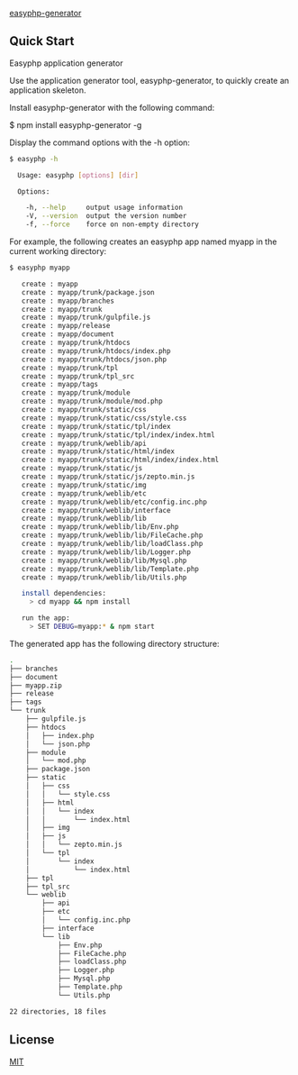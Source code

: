 [easyphp-generator](https://www.npmjs.com/package/easyphp-generator)

## Quick Start

Easyphp application generator

Use the application generator tool, easyphp-generator, to quickly create an application skeleton.

Install easyphp-generator with the following command:

$ npm install easyphp-generator -g

Display the command options with the -h option:

```bash
$ easyphp -h

  Usage: easyphp [options] [dir]

  Options:

    -h, --help     output usage information
    -V, --version  output the version number
    -f, --force    force on non-empty directory
```

For example, the following creates an easyphp app named myapp in the current working directory:

```bash
$ easyphp myapp

   create : myapp
   create : myapp/trunk/package.json
   create : myapp/branches
   create : myapp/trunk
   create : myapp/trunk/gulpfile.js
   create : myapp/release
   create : myapp/document
   create : myapp/trunk/htdocs
   create : myapp/trunk/htdocs/index.php
   create : myapp/trunk/htdocs/json.php
   create : myapp/trunk/tpl
   create : myapp/trunk/tpl_src
   create : myapp/tags
   create : myapp/trunk/module
   create : myapp/trunk/module/mod.php
   create : myapp/trunk/static/css
   create : myapp/trunk/static/css/style.css
   create : myapp/trunk/static/tpl/index
   create : myapp/trunk/static/tpl/index/index.html
   create : myapp/trunk/weblib/api
   create : myapp/trunk/static/html/index
   create : myapp/trunk/static/html/index/index.html
   create : myapp/trunk/static/js
   create : myapp/trunk/static/js/zepto.min.js
   create : myapp/trunk/static/img
   create : myapp/trunk/weblib/etc
   create : myapp/trunk/weblib/etc/config.inc.php
   create : myapp/trunk/weblib/interface
   create : myapp/trunk/weblib/lib
   create : myapp/trunk/weblib/lib/Env.php
   create : myapp/trunk/weblib/lib/FileCache.php
   create : myapp/trunk/weblib/lib/loadClass.php
   create : myapp/trunk/weblib/lib/Logger.php
   create : myapp/trunk/weblib/lib/Mysql.php
   create : myapp/trunk/weblib/lib/Template.php
   create : myapp/trunk/weblib/lib/Utils.php

   install dependencies:
     > cd myapp && npm install

   run the app:
     > SET DEBUG=myapp:* & npm start
```

The generated app has the following directory structure:

```bash
.
├── branches
├── document
├── myapp.zip
├── release
├── tags
└── trunk
    ├── gulpfile.js
    ├── htdocs
    │   ├── index.php
    │   └── json.php
    ├── module
    │   └── mod.php
    ├── package.json
    ├── static
    │   ├── css
    │   │   └── style.css
    │   ├── html
    │   │   └── index
    │   │       └── index.html
    │   ├── img
    │   ├── js
    │   │   └── zepto.min.js
    │   └── tpl
    │       └── index
    │           └── index.html
    ├── tpl
    ├── tpl_src
    └── weblib
        ├── api
        ├── etc
        │   └── config.inc.php
        ├── interface
        └── lib
            ├── Env.php
            ├── FileCache.php
            ├── loadClass.php
            ├── Logger.php
            ├── Mysql.php
            ├── Template.php
            └── Utils.php

22 directories, 18 files
```

## License

[MIT](LICENSE)